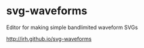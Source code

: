 # svg-waveforms
Editor for making simple bandlimited waveform SVGs

http://irh.github.io/svg-waveforms

